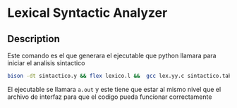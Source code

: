 # Lexical Syntactic Analyzer

## Description

Este comando es el que generara el ejecutable que python llamara para iniciar el analisis sintactico

```bash
bison -dt sintactico.y && flex lexico.l &&  gcc lex.yy.c sintactico.tab.c
```

El ejecutable se llamara `a.out` y este tiene que estar al mismo nivel que el archivo de 
interfaz para que el codigo pueda funcionar correctamente
